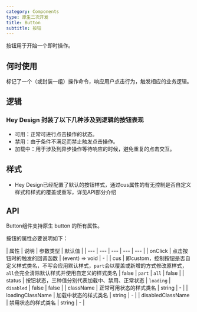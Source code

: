 ```yaml
---
category: Components
type: 原生二次开发
title: Button
subtitle: 按钮
---
```


按钮用于开始一个即时操作。

## 何时使用

标记了一个（或封装一组）操作命令，响应用户点击行为，触发相应的业务逻辑。

## 逻辑

### Hey Design 封装了以下几种涉及到逻辑的按钮表现

- 可用：正常可进行点击操作的状态。
- 禁用：由于条件不满足而禁止触发点击操作。
- 加载中：用于涉及到异步操作等待响应的时候，避免重复的点击交互。

## 样式

- Hey Design已经配置了默认的按钮样式，通过cus属性的有无控制是否自定义样式和样式的覆盖或重写，详见API部分介绍

## API

Button组件支持原生 button 的所有属性。

按钮的属性必要说明如下：

| 属性 | 说明 | 参数类型 | 默认值 |
| --- | --- | --- | --- | --- |
| onClick | 点击按钮时的触发的回调函数 | (event) => void | - |
| cus | 即custom，控制按钮是否自定义样式类名，不写会应用默认样式，`part`会以覆盖或新增的方式修改原样式，`all`会完全清除默认样式并使用自定义的样式类名 | false \| `part` \| `all` | false |
| status | 按钮状态，三种值分别代表加载中、禁用、正常状态 | `loading` \| `disabled` \| false | false |
| className | 正常可用状态的样式类名 | string | - |
| loadingClassName | 加载中状态的样式类名 | string | - |
| disabledClassName | 禁用状态的样式类名 | string | - |
